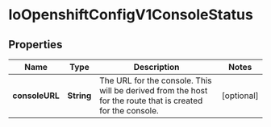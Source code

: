 
# IoOpenshiftConfigV1ConsoleStatus

## Properties
Name | Type | Description | Notes
------------ | ------------- | ------------- | -------------
**consoleURL** | **String** | The URL for the console. This will be derived from the host for the route that is created for the console. |  [optional]



